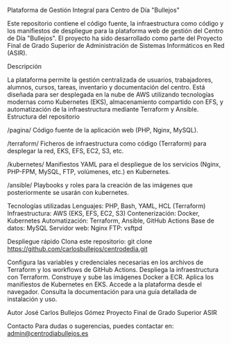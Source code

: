 Plataforma de Gestión Integral para Centro de Día "Bullejos"

Este repositorio contiene el código fuente, la infraestructura como código y los manifiestos de despliegue para la plataforma web de gestión del Centro de Día "Bullejos".
El proyecto ha sido desarrollado como parte del Proyecto Final de Grado Superior de Administración de Sistemas Informáticos en Red (ASIR).

Descripción

La plataforma permite la gestión centralizada de usuarios, trabajadores, alumnos, cursos, tareas, inventario y documentación del centro.
Está diseñada para ser desplegada en la nube de AWS utilizando tecnologías modernas como Kubernetes (EKS), almacenamiento compartido con EFS, y automatización de la infraestructura mediante Terraform y Ansible.
Estructura del repositorio

/pagina/
Código fuente de la aplicación web (PHP, Nginx, MySQL).


/terraform/
Ficheros de infraestructura como código (Terraform) para desplegar la red, EKS, EFS, EC2, S3, etc.


/kubernetes/
Manifiestos YAML para el despliegue de los servicios (Nginx, PHP-FPM, MySQL, FTP, volúmenes, etc.) en Kubernetes.


/ansible/
Playbooks y roles para la creación de las imágenes que posteriormente se usarán con kubernetes.


Tecnologías utilizadas
Lenguajes: PHP, Bash, YAML, HCL (Terraform)
Infraestructura: AWS (EKS, EFS, EC2, S3)
Contenerización: Docker, Kubernetes
Automatización: Terraform, Ansible, GitHub Actions
Base de datos: MySQL
Servidor web: Nginx
FTP: vsftpd

Despliegue rápido
Clona este repositorio:
git clone https://github.com/carlosbullejos/centrodedia.git


Configura las variables y credenciales necesarias en los archivos de Terraform y los workflows de GitHub Actions.
Despliega la infraestructura con Terraform.
Construye y sube las imágenes Docker a ECR.
Aplica los manifiestos de Kubernetes en EKS.
Accede a la plataforma desde el navegador.
Consulta la documentación para una guía detallada de instalación y uso.

Autor
José Carlos Bullejos Gómez
Proyecto Final de Grado Superior ASIR

Contacto
Para dudas o sugerencias, puedes contactar en:
admin@centrodiabullejos.es
